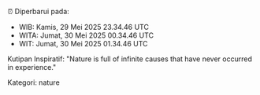 ⏰ Diperbarui pada:
- WIB: Kamis, 29 Mei 2025 23.34.46 UTC
- WITA: Jumat, 30 Mei 2025 00.34.46 UTC
- WIT: Jumat, 30 Mei 2025 01.34.46 UTC

Kutipan Inspiratif:
"Nature is full of infinite causes that have never occurred in experience."


Kategori: nature

